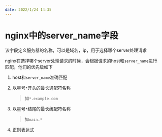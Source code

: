 ```yaml
---
date: 2022/1/24 14:35
---
```


# nginx中的server_name字段

该字段定义服务器的名称，可以是域名，ip，用于选择哪个server处理请求

nginx在选择哪个server处理请求的时候，会根据请求的host和`server_name`进行匹配，他们的优先级如下

1. host和`server_name`准确匹配

2. 以星号`*`开头的最长通配符名称

   > 如`*.example.com`

3. 以星号`*`结尾的最长统配符名称

   > 如`main.*`

4. 正则表达式



